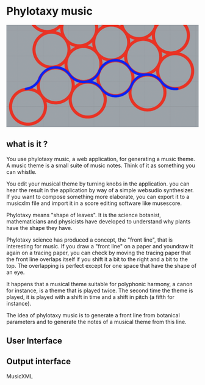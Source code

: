 # Phylotaxy music

![Phylotaxy music](image.png)

## what is it ?

You use phylotaxy music, a web application, for 
generating a music
theme. A music theme is a small suite 
of music notes. Think of it as something you
 can whistle.

You edit your musical theme by turning 
knobs 
in the application. you can hear the result in 
the application by way of a simple 
websudio synthesizer.
If you want to compose something 
more elaborate, you can export it
to a musicxlm file and import it 
in
a score editing 
software like musescore.

Phylotaxy means "shape of leaves". 
It is the 
science botanist, mathematicians and physicists 
have developed to understand why plants
have the shape they have.

Phylotaxy science has produced a concept, 
the "front line", that is interesting 
for music.  If you draw a "front line"
on a paper and youndraw it again
on a tracing paper, you can check by 
moving the tracing paper that 
the front line overlaps itself
if you shift it a bit to the right and 
a bit to the top. The overlapping 
is perfect 
except for one space that have
the shape of an eye.

It happens that a musical theme 
suitable for polyphonic harmony,
a canon for instance,
is a theme that is played twice.
The second time the theme is played,
it is played with a 
shift in time and a shift in pitch 
(a fifth for instance).

The idea of phylotaxy music is to 
generate a front line from botanical 
parameters and to generate 
the notes of a musical theme from
this line.

## User Interface

## Output interface

MusicXML



